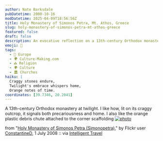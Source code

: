 ```yaml
---
author: Nate Barksdale
pubDatetime: 2008-10-16
modDatetime: 2025-04-09T18:56:56Z
title: Holy Monastery of Simonos Petra, Mt. Athos, Greece
slug: holy-monastery-of-simonos-petra-mt-athos-greece
featured: false
draft: false
description: An evocative reflection on a 13th-century Orthodox monastery that beautifully captures its duality of precariousness and homeliness amidst the twilight. This excerpt highlights the unexpected presence of an orange plastic debris chute, juxtaposing ancient architecture with modernity.
emoji: 🏰
tags:
  - 🍷 Europe
  - 🌍 Culture-Making.com
  - ⛪ Religion
  - 🌍 Culture
  - 🏛️ Churches
haiku: |
  Craggy stones endure,  
  Twilight's embrace whispers home,  
  Orange notes of time.
coordinates: [39.7346, 20.2041]
---
```


A 13th-century Orthodox monastery at twilight. I like how, lit on its craggy outcrop, it signals both precariousness and home. I also like the orange plastic debris chute attached to the corner scaffolding
[![photo](http://culture-making.com/media/2677168404_8c2ba0f9e4_b.jpg)](http://bighugelabs.com/flickr/onblack.php?id=2677168404&size=large)

from "[Holy Monastery of Simonos Petra (Simonopetra)](http://bighugelabs.com/flickr/onblack.php?id=2677168404&size=large)," by Flickr user [ConstantineD](http://www.flickr.com/photos/lupos/2677168404/), 1 July 2008 :: via [Intelligent Travel](http://www.flickr.com/groups/intelligent_travel/pool/)
